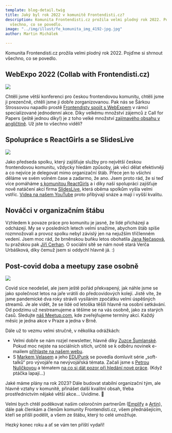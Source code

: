 ```yaml
---
template: blog-detail.twig
title: Jaký byl rok 2022 v komunitě Frontendisti.cz?
description: Komunita Frontendisti.cz prožila velmi plodný rok 2022. Pojďme si shrnout
  všechno, co se povedlo.
image: "../img/illust/fe_komunita_img_4192-jpg.jpg"
author: Martin Michálek

---
```

Komunita Frontendisti.cz prožila velmi plodný rok 2022. Pojďme si shrnout všechno, co se povedlo.

## **WebExpo 2022 (Collab with Frontendisti.cz)**

![](../img/illust/fe_webexpo-fe.jpeg)

Chtěli jsme větší konferenci pro českou frontendovou komunitu, chtěli jsme ji prezenčně, chtěli jsme ji dobře zorganizovanou. Pak nás se Šárkou Strossovou napadlo prostě [Frontendisty spojit s WebExpem](https://frontendisti.cz/blog/pozvanka-na-webexpo-2022-collab-with-frontendisti.cz.html) v rámci specializované jednodenní akce. Díky velkému množství zájemců z Call for Papers (ještě jednou díky!) je z toho velké množství [zajímavého obsahu v angličtině](https://www.youtube.com/watch?v=gdBBzgcSfzM&list=PLnXfazh66kVf_SpXE1fuE6X_7Tq2QS_zN). Už jste to všechno viděli?

## **Spolupráce s ReactGirls a se SlidesLive**

![](../img/illust/fe_youtube.jpg)

Jako předseda spolku, který zajišťuje služby pro největší českou frontendovou komunitu, vždycky hledám způsoby, jak věci dělat efektivněji a co nejvíce je delegovat mimo organizační štáb. Přece jen to všichni děláme ve svém volném čase a zadarmo, že ano. Jsem proto rád, že si teď více pomáháme [s komunitou ReactGirls](https://reactgirls.com/) a i díky naší spolupráci zajišťuje nově natáčení akcí firma [SlidesLive](https://slideslive.com/), která oběma spolkům vyšla velmi vstříc. [Videa na našem YouTube](https://www.youtube.com/@FrontendistiCz/videos) proto přibývají snáze a mají i vyšší kvalitu.

## **Nováčci v organizačním štábu**

Vzhledem k povaze práce pro komunitu je jasné, že lidé přicházejí a odcházejí. My se v posledních letech velmi snažíme, abychom štáb spíše rozmnožovali a provoz spolku nebyl závislý jen na nejužším tříčlenném vedení. Jsem moc rád, že brněnskou buňku letos obohatila [Jana Nečasová](https://www.linkedin.com/in/jananecasova4/), tu pražskou pak [Jiří Cerhan](https://www.linkedin.com/in/ji%C5%99%C3%AD-cerhan-02b30332/). O sociální sítě se nám nově stará Verča Urbášková, díky čemuž jsem si oddychl hlavně já. :)

## **Post-covid doba a meetupy zase osobně**

![](../img/illust/fe_komunita_img_4192-jpg.jpg)

Covid sice neodešel, ale jsem ještě pořád překvapený, jak náhle jsme se jako společnost letos na jaře vrátili do předcovidových kolejí. Jistě víte, že jsme pandemické dva roky strávili vysíláním zpočátku velmi úspěšných streamů. Je ale vidět, že se lidé od letoška těšili hlavně na osobní setkávání. Od podzimu už nestreamujeme a těšíme se na vás osobně, jako za starých časů. Sledujte [náš Meetup.com](https://www.meetup.com/frontendisti/), kde zveřejňujeme termíny akcí. Každý měsíc je jedna akce v Praze a jedna v Brně.

Dále už to vezmu velmi stručně, v několika odrážkách:

* Velmi dobře se nám rozjel newsletter, hlavně díky [Zuzce Šumlanské](https://www.linkedin.com/in/zuzana-sumlanska/). Pokud moc nejste na sociálních sítích, určitě se k odběru novinek e-mailem [přihlaste na našem webu](https://frontendisti.cz/).
* S [Markem Velasem](https://www.linkedin.com/in/marek-velas/) a jeho [EDUPunk](https://edupunk.cz/) se povedla domluvit série „soft-talků“ pro vývojáře na nevývojářská témata. Začali jsme s [Petrou Nulíčkovou](https://www.petranulickova.cz/) a tématem [na co si dát pozor při hledání nové práce](https://www.youtube.com/watch?v=KDhjQviA-qM). (Když ptáčka lapají…)

Jaké máme plány na rok 2023? Dále budovat stabilní organizační tým, ale hlavně vztahy v komunitě, přinášet další kvalitní obsah, třeba prostřednictvím nějaké větší akce… Uvidíme. 🙂

Velmi bych chtěl poděkovat našim celoročním partnerům ([Emplify](https://emplifi.io/) a [Artin](https://www.artin.cz/)), dále pak členkám a členům komunity Frontendisti.cz, všem přednášejícím, kteří se přišli podělit, a všem ze štábu, který to celé umožňuje.

Hezký konec roku a ať se vám ten příští vydaří!
